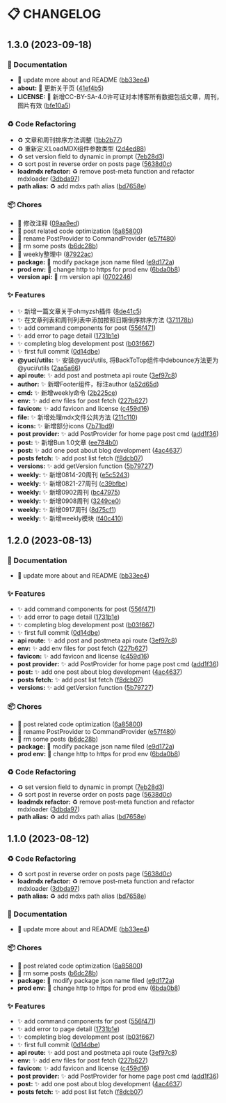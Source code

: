 # 📋 CHANGELOG

## 1.3.0 (2023-09-18)


### 📝 Documentation

* :memo: update more about and README ([bb33ee4](https://github.com/hezizi/space/commit/bb33ee44fd79946963edd1ce688e9e4b569a9f5c))
* **about:** :memo: 更新关于页 ([41ef4b5](https://github.com/hezizi/space/commit/41ef4b589d28fa6796ca6dc27fe2791720d30147))
* **LICENSE:** :memo: 新增CC-BY-SA-4.0许可证对本博客所有数据包括文章，周刊，图片有效 ([bfe10a5](https://github.com/hezizi/space/commit/bfe10a5c9ba66068f8b0fec892c8f345f4d0967c))


### ♻ Code Refactoring

* :recycle: 文章和周刊排序方法调整 ([1bb2b77](https://github.com/hezizi/space/commit/1bb2b77e077e1d16d64c1d32746f18eec35f759a))
* :recycle: 重新定义LoadMDX组件参数类型 ([2d4ed88](https://github.com/hezizi/space/commit/2d4ed880e6263a5995d79ca37cc07f1da62c5b18))
* :recycle: set version field to dynamic in prompt ([7eb28d3](https://github.com/hezizi/space/commit/7eb28d362c461d36ccea4af83e0699593d56fc33))
* :recycle: sort post in reverse order on posts page ([5638d0c](https://github.com/hezizi/space/commit/5638d0c5ae253a7f3cabe42faafbc052b6dd60d2))
* **loadmdx refactor:** :recycle: remove post-meta function and refactor mdxloader ([3dbda97](https://github.com/hezizi/space/commit/3dbda97299f587c6def6972560521b50b69b419c))
* **path alias:** :recycle: add mdxs path alias ([bd7658e](https://github.com/hezizi/space/commit/bd7658eee57a82cd5d37bb323e9a8de2a375dd5c))


### 📦 Chores

* :hammer: 修改注释 ([09aa9ed](https://github.com/hezizi/space/commit/09aa9ed26b4e8f0558051abb0c8712967a54170d))
* :hammer: post related code optimization ([6a85800](https://github.com/hezizi/space/commit/6a85800a173b3e7553fa3be23fd06ef8b14a7fe9))
* :hammer: rename PostProvider to CommandProvider ([e57f480](https://github.com/hezizi/space/commit/e57f480917318387638c758cbd0351cd70560137))
* :hammer: rm some posts ([b6dc28b](https://github.com/hezizi/space/commit/b6dc28bebb4fc34ea79436303b13128df39b83f9))
* :hammer: weekly整理中 ([87922ac](https://github.com/hezizi/space/commit/87922ac4389e677437fd1b1bb445d300718a1951))
* **package:** :hammer: modify package json name filed ([e9d172a](https://github.com/hezizi/space/commit/e9d172a8f668a0f462bc0906a62aa76b91eed36c))
* **prod env:** :hammer: change http to https for prod env ([6bda0b8](https://github.com/hezizi/space/commit/6bda0b8f03c99c912246db3573905a2404379ad0))
* **version api:** :hammer: rm version api ([0702246](https://github.com/hezizi/space/commit/07022461a16d05ff687478f01014a87ebe3890d2))


### ✨ Features

* :sparkles: 新增一篇文章关于ohmyzsh插件 ([8de41c5](https://github.com/hezizi/space/commit/8de41c5817f3de26f5f6bc3f8a9de7bd66f88218))
* :sparkles: 在文章列表和周刊列表中添加按照日期倒序排序方法 ([371178b](https://github.com/hezizi/space/commit/371178b608835b110d49e4dd5af6489162ca9ebd))
* :sparkles: add command components for post ([556f471](https://github.com/hezizi/space/commit/556f4712e41630d7e18275ebdf0e06236653b883))
* :sparkles: add error to page detail ([1731b1e](https://github.com/hezizi/space/commit/1731b1e8381422bf889cb7f34fda8910cbb624fe))
* :sparkles: completing blog development post ([b03f667](https://github.com/hezizi/space/commit/b03f6674154c393a54e55e68b51e105eb7ed1ebb))
* :sparkles: first full commit ([0d14dbe](https://github.com/hezizi/space/commit/0d14dbe4d2e364590ac168053af4eb2a1c457efa))
* **@yuci/utils:** :sparkles: 安装@yuci/utils, 将BackToTop组件中debounce方法更为@yuci/utils ([2aa5a66](https://github.com/hezizi/space/commit/2aa5a6656c14653814e8a01a460e132acfe771e8))
* **api route:** :sparkles: add post and postmeta api route ([3ef97c8](https://github.com/hezizi/space/commit/3ef97c87236d5d2915a597e3d8580d4bd5cbd0aa))
* **author:** :sparkles: 新增Footer组件，标注author ([a52d65d](https://github.com/hezizi/space/commit/a52d65d66956622897fbdcfe7073036eef920be6))
* **cmd:** :sparkles: 新增weekly命令 ([2b225ce](https://github.com/hezizi/space/commit/2b225ce7da9b5b32cb25594014b96bcf05f9e63b))
* **env:** :sparkles: add env files for post fetch ([227b627](https://github.com/hezizi/space/commit/227b62777fd35aacece6edc7257fc5b7e6b5bb0f))
* **favicon:** :sparkles: add favicon and license ([c459d16](https://github.com/hezizi/space/commit/c459d16bd0d4656223f786b7a539e267a2d3b2f4))
* **file:** :sparkles: 新增处理mdx文件公共方法 ([211c110](https://github.com/hezizi/space/commit/211c1102bb594bdffd63412866b28ba27e0cdaf3))
* **icons:** :sparkles: 新增部分icons ([7b71bd9](https://github.com/hezizi/space/commit/7b71bd9bd5f96ad41ed6eb19e1204944cd2e3a42))
* **post provider:** :sparkles: add PostProvider for home page post cmd ([add1f36](https://github.com/hezizi/space/commit/add1f36e187b0bc179e34a96b6306eab2b4dccf3))
* **post:** :sparkles: 新增Bun 1.0文章 ([ee784b0](https://github.com/hezizi/space/commit/ee784b07cebc242af74ec93649852072653c9dde))
* **post:** :sparkles: add one post about blog development ([4ac4637](https://github.com/hezizi/space/commit/4ac46375bcb420de0d2fad16bb57fa7b9e5b98ef))
* **posts fetch:** :sparkles: add post list fetch ([f8dcb07](https://github.com/hezizi/space/commit/f8dcb07a3069d5b1c645dbe492e0820c1a4ce86a))
* **versions:** :sparkles: add getVersion function ([5b79727](https://github.com/hezizi/space/commit/5b79727b5d824e9453c63c8bf1770e7784ce18cb))
* **weekly:** :sparkles: 新增0814-20周刊 ([e5c5243](https://github.com/hezizi/space/commit/e5c52437dc096d621652e80045b0980a50ee9bb4))
* **weekly:** :sparkles: 新增0821-27周刊 ([c39bfbe](https://github.com/hezizi/space/commit/c39bfbe7f118596d86a57fd67db71013f2359c75))
* **weekly:** :sparkles: 新增0902周刊 ([bc47975](https://github.com/hezizi/space/commit/bc47975bbb3e0fc9416f2291f0a2b120f0d14686))
* **weekly:** :sparkles: 新增0908周刊 ([3249ce0](https://github.com/hezizi/space/commit/3249ce0b2ea86126bfdae4f834739a29543a537a))
* **weekly:** :sparkles: 新增0917周刊 ([8d75cf1](https://github.com/hezizi/space/commit/8d75cf1ac7c5e9511251d5d56a7789969d1b21df))
* **weekly:** :sparkles: 新增weekly模块 ([f40c410](https://github.com/hezizi/space/commit/f40c410d4d36853d6a8323f2e6d3346c8cdbfc00))

## 1.2.0 (2023-08-13)


### 📝 Documentation

* :memo: update more about and README ([bb33ee4](https://github.com/hezizi/space/commit/bb33ee44fd79946963edd1ce688e9e4b569a9f5c))


### ✨ Features

* :sparkles: add command components for post ([556f471](https://github.com/hezizi/space/commit/556f4712e41630d7e18275ebdf0e06236653b883))
* :sparkles: add error to page detail ([1731b1e](https://github.com/hezizi/space/commit/1731b1e8381422bf889cb7f34fda8910cbb624fe))
* :sparkles: completing blog development post ([b03f667](https://github.com/hezizi/space/commit/b03f6674154c393a54e55e68b51e105eb7ed1ebb))
* :sparkles: first full commit ([0d14dbe](https://github.com/hezizi/space/commit/0d14dbe4d2e364590ac168053af4eb2a1c457efa))
* **api route:** :sparkles: add post and postmeta api route ([3ef97c8](https://github.com/hezizi/space/commit/3ef97c87236d5d2915a597e3d8580d4bd5cbd0aa))
* **env:** :sparkles: add env files for post fetch ([227b627](https://github.com/hezizi/space/commit/227b62777fd35aacece6edc7257fc5b7e6b5bb0f))
* **favicon:** :sparkles: add favicon and license ([c459d16](https://github.com/hezizi/space/commit/c459d16bd0d4656223f786b7a539e267a2d3b2f4))
* **post provider:** :sparkles: add PostProvider for home page post cmd ([add1f36](https://github.com/hezizi/space/commit/add1f36e187b0bc179e34a96b6306eab2b4dccf3))
* **post:** :sparkles: add one post about blog development ([4ac4637](https://github.com/hezizi/space/commit/4ac46375bcb420de0d2fad16bb57fa7b9e5b98ef))
* **posts fetch:** :sparkles: add post list fetch ([f8dcb07](https://github.com/hezizi/space/commit/f8dcb07a3069d5b1c645dbe492e0820c1a4ce86a))
* **versions:** :sparkles: add getVersion function ([5b79727](https://github.com/hezizi/space/commit/5b79727b5d824e9453c63c8bf1770e7784ce18cb))


### 📦 Chores

* :hammer: post related code optimization ([6a85800](https://github.com/hezizi/space/commit/6a85800a173b3e7553fa3be23fd06ef8b14a7fe9))
* :hammer: rename PostProvider to CommandProvider ([e57f480](https://github.com/hezizi/space/commit/e57f480917318387638c758cbd0351cd70560137))
* :hammer: rm some posts ([b6dc28b](https://github.com/hezizi/space/commit/b6dc28bebb4fc34ea79436303b13128df39b83f9))
* **package:** :hammer: modify package json name filed ([e9d172a](https://github.com/hezizi/space/commit/e9d172a8f668a0f462bc0906a62aa76b91eed36c))
* **prod env:** :hammer: change http to https for prod env ([6bda0b8](https://github.com/hezizi/space/commit/6bda0b8f03c99c912246db3573905a2404379ad0))


### ♻ Code Refactoring

* :recycle: set version field to dynamic in prompt ([7eb28d3](https://github.com/hezizi/space/commit/7eb28d362c461d36ccea4af83e0699593d56fc33))
* :recycle: sort post in reverse order on posts page ([5638d0c](https://github.com/hezizi/space/commit/5638d0c5ae253a7f3cabe42faafbc052b6dd60d2))
* **loadmdx refactor:** :recycle: remove post-meta function and refactor mdxloader ([3dbda97](https://github.com/hezizi/space/commit/3dbda97299f587c6def6972560521b50b69b419c))
* **path alias:** :recycle: add mdxs path alias ([bd7658e](https://github.com/hezizi/space/commit/bd7658eee57a82cd5d37bb323e9a8de2a375dd5c))

## 1.1.0 (2023-08-12)


### ♻ Code Refactoring

* :recycle: sort post in reverse order on posts page ([5638d0c](https://github.com/hezizi/space/commit/5638d0c5ae253a7f3cabe42faafbc052b6dd60d2))
* **loadmdx refactor:** :recycle: remove post-meta function and refactor mdxloader ([3dbda97](https://github.com/hezizi/space/commit/3dbda97299f587c6def6972560521b50b69b419c))
* **path alias:** :recycle: add mdxs path alias ([bd7658e](https://github.com/hezizi/space/commit/bd7658eee57a82cd5d37bb323e9a8de2a375dd5c))


### 📝 Documentation

* :memo: update more about and README ([bb33ee4](https://github.com/hezizi/space/commit/bb33ee44fd79946963edd1ce688e9e4b569a9f5c))


### 📦 Chores

* :hammer: post related code optimization ([6a85800](https://github.com/hezizi/space/commit/6a85800a173b3e7553fa3be23fd06ef8b14a7fe9))
* :hammer: rm some posts ([b6dc28b](https://github.com/hezizi/space/commit/b6dc28bebb4fc34ea79436303b13128df39b83f9))
* **package:** :hammer: modify package json name filed ([e9d172a](https://github.com/hezizi/space/commit/e9d172a8f668a0f462bc0906a62aa76b91eed36c))
* **prod env:** :hammer: change http to https for prod env ([6bda0b8](https://github.com/hezizi/space/commit/6bda0b8f03c99c912246db3573905a2404379ad0))


### ✨ Features

* :sparkles: add command components for post ([556f471](https://github.com/hezizi/space/commit/556f4712e41630d7e18275ebdf0e06236653b883))
* :sparkles: add error to page detail ([1731b1e](https://github.com/hezizi/space/commit/1731b1e8381422bf889cb7f34fda8910cbb624fe))
* :sparkles: completing blog development post ([b03f667](https://github.com/hezizi/space/commit/b03f6674154c393a54e55e68b51e105eb7ed1ebb))
* :sparkles: first full commit ([0d14dbe](https://github.com/hezizi/space/commit/0d14dbe4d2e364590ac168053af4eb2a1c457efa))
* **api route:** :sparkles: add post and postmeta api route ([3ef97c8](https://github.com/hezizi/space/commit/3ef97c87236d5d2915a597e3d8580d4bd5cbd0aa))
* **env:** :sparkles: add env files for post fetch ([227b627](https://github.com/hezizi/space/commit/227b62777fd35aacece6edc7257fc5b7e6b5bb0f))
* **favicon:** :sparkles: add favicon and license ([c459d16](https://github.com/hezizi/space/commit/c459d16bd0d4656223f786b7a539e267a2d3b2f4))
* **post provider:** :sparkles: add PostProvider for home page post cmd ([add1f36](https://github.com/hezizi/space/commit/add1f36e187b0bc179e34a96b6306eab2b4dccf3))
* **post:** :sparkles: add one post about blog development ([4ac4637](https://github.com/hezizi/space/commit/4ac46375bcb420de0d2fad16bb57fa7b9e5b98ef))
* **posts fetch:** :sparkles: add post list fetch ([f8dcb07](https://github.com/hezizi/space/commit/f8dcb07a3069d5b1c645dbe492e0820c1a4ce86a))